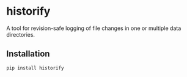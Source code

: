# historify

A tool for revision-safe logging of file changes in one or multiple data directories.

## Installation

```bash
pip install historify

